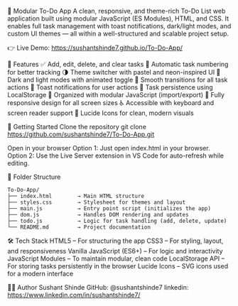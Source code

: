 📝 Modular To-Do App
A clean, responsive, and theme-rich To-Do List web application built using modular JavaScript (ES Modules), HTML, and CSS. It enables full task management with toast notifications, dark/light modes, and custom UI themes — all within a well-structured and scalable project setup.

👉 Live Demo: https://sushantshinde7.github.io/To-Do-App/

📌 Features
✅ Add, edit, delete, and clear tasks
🔢 Automatic task numbering for better tracking
🌗 Theme switcher with pastel and neon-inspired UI
🌈 Dark and light modes with animated toggle
🔄 Smooth transitions for all task actions
🔔 Toast notifications for user actions
💾 Task persistence using LocalStorage
🧩 Organized with modular JavaScript (import/export)
📱 Fully responsive design for all screen sizes
♿ Accessible with keyboard and screen reader support
🎨 Lucide Icons for clean, modern visuals

🚀 Getting Started
Clone the repository
git clone https://github.com/sushantshinde7/To-Do-App.git

Open in your browser
Option 1: Just open index.html in your browser.
Option 2: Use the Live Server extension in VS Code for auto-refresh while editing.

📁 Folder Structure
```
To-Do-App/
├── index.html        → Main HTML structure
├── styles.css        → Stylesheet for themes and layout
├── main.js           → Entry point script (initializes the app)
├── dom.js            → Handles DOM rendering and updates
├── todo.js           → Logic for task handling (add, delete, update)
└── README.md         → Project documentation
```

🛠 Tech Stack
HTML5 – For structuring the app
CSS3 – For styling, layout, and responsiveness
Vanilla JavaScript (ES6+) – For logic and interactivity
JavaScript Modules – To maintain modular, clean code
LocalStorage API – For storing tasks persistently in the browser
Lucide Icons – SVG icons used for a modern interface

🙋‍♂️ Author
Sushant Shinde
GitHub: @sushantshinde7
linkedin: https://www.linkedin.com/in/sushantshinde7/



